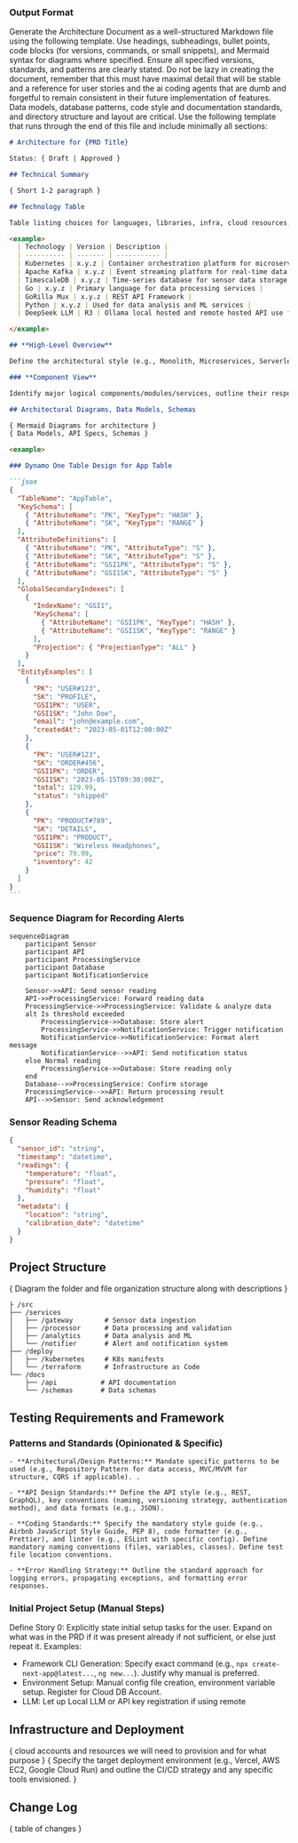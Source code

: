 ### Output Format

Generate the Architecture Document as a well-structured Markdown file using the following template. Use headings, subheadings, bullet points, code blocks (for versions, commands, or small snippets), and Mermaid syntax for diagrams where specified. Ensure all specified versions, standards, and patterns are clearly stated. Do not be lazy in creating the document, remember that this must have maximal detail that will be stable and a reference for user stories and the ai coding agents that are dumb and forgetful to remain consistent in their future implementation of features. Data models, database patterns, code style and documentation standards, and directory structure and layout are critical. Use the following template that runs through the end of this file and include minimally all sections:

````markdown
# Architecture for {PRD Title}

Status: { Draft | Approved }

## Technical Summary

{ Short 1-2 paragraph }

## Technology Table

Table listing choices for languages, libraries, infra, cloud resources, etc... may add more detail or refinement that what was in the PRD

<example>
  | Technology | Version | Description |
  | ---------- | ------- | ----------- |
  | Kubernetes | x.y.z | Container orchestration platform for microservices deployment |
  | Apache Kafka | x.y.z | Event streaming platform for real-time data ingestion |
  | TimescaleDB | x.y.z | Time-series database for sensor data storage |
  | Go | x.y.z | Primary language for data processing services |
  | GoRilla Mux | x.y.z | REST API Framework |
  | Python | x.y.z | Used for data analysis and ML services |
  | DeepSeek LLM | R3 | Ollama local hosted and remote hosted API use for customer chat engagement |

</example>

## **High-Level Overview**

Define the architectural style (e.g., Monolith, Microservices, Serverless) and justify the choice based on the PRD. Include a high-level diagram (e.g., C4 Context or Container level using Mermaid syntax).

### **Component View**

Identify major logical components/modules/services, outline their responsibilities, and describe key interactions/APIs between them. Include diagrams if helpful (e.g., C4 Container/Component or class diagrams using Mermaid syntax).

## Architectural Diagrams, Data Models, Schemas

{ Mermaid Diagrams for architecture }
{ Data Models, API Specs, Schemas }

<example>

### Dynamo One Table Design for App Table

```json
{
  "TableName": "AppTable",
  "KeySchema": [
    { "AttributeName": "PK", "KeyType": "HASH" },
    { "AttributeName": "SK", "KeyType": "RANGE" }
  ],
  "AttributeDefinitions": [
    { "AttributeName": "PK", "AttributeType": "S" },
    { "AttributeName": "SK", "AttributeType": "S" },
    { "AttributeName": "GSI1PK", "AttributeType": "S" },
    { "AttributeName": "GSI1SK", "AttributeType": "S" }
  ],
  "GlobalSecondaryIndexes": [
    {
      "IndexName": "GSI1",
      "KeySchema": [
        { "AttributeName": "GSI1PK", "KeyType": "HASH" },
        { "AttributeName": "GSI1SK", "KeyType": "RANGE" }
      ],
      "Projection": { "ProjectionType": "ALL" }
    }
  ],
  "EntityExamples": [
    {
      "PK": "USER#123",
      "SK": "PROFILE",
      "GSI1PK": "USER",
      "GSI1SK": "John Doe",
      "email": "john@example.com",
      "createdAt": "2023-05-01T12:00:00Z"
    },
    {
      "PK": "USER#123",
      "SK": "ORDER#456",
      "GSI1PK": "ORDER",
      "GSI1SK": "2023-05-15T09:30:00Z",
      "total": 129.99,
      "status": "shipped"
    },
    {
      "PK": "PRODUCT#789",
      "SK": "DETAILS",
      "GSI1PK": "PRODUCT",
      "GSI1SK": "Wireless Headphones",
      "price": 79.99,
      "inventory": 42
    }
  ]
}
```
````

### Sequence Diagram for Recording Alerts

```mermaid
sequenceDiagram
    participant Sensor
    participant API
    participant ProcessingService
    participant Database
    participant NotificationService

    Sensor->>API: Send sensor reading
    API->>ProcessingService: Forward reading data
    ProcessingService->>ProcessingService: Validate & analyze data
    alt Is threshold exceeded
        ProcessingService->>Database: Store alert
        ProcessingService->>NotificationService: Trigger notification
        NotificationService->>NotificationService: Format alert message
        NotificationService-->>API: Send notification status
    else Normal reading
        ProcessingService->>Database: Store reading only
    end
    Database-->>ProcessingService: Confirm storage
    ProcessingService-->>API: Return processing result
    API-->>Sensor: Send acknowledgement
```

### Sensor Reading Schema

```json
{
  "sensor_id": "string",
  "timestamp": "datetime",
  "readings": {
    "temperature": "float",
    "pressure": "float",
    "humidity": "float"
  },
  "metadata": {
    "location": "string",
    "calibration_date": "datetime"
  }
}
```

</example>

## Project Structure

{ Diagram the folder and file organization structure along with descriptions }

```
├ /src
├── /services
│   ├── /gateway        # Sensor data ingestion
│   ├── /processor      # Data processing and validation
│   ├── /analytics      # Data analysis and ML
│   └── /notifier       # Alert and notification system
├── /deploy
│   ├── /kubernetes     # K8s manifests
│   └── /terraform      # Infrastructure as Code
└── /docs
    ├── /api           # API documentation
    └── /schemas       # Data schemas
```

## Testing Requirements and Framework

### Patterns and Standards (Opinionated & Specific)

    - **Architectural/Design Patterns:** Mandate specific patterns to be used (e.g., Repository Pattern for data access, MVC/MVVM for structure, CQRS if applicable). .

    - **API Design Standards:** Define the API style (e.g., REST, GraphQL), key conventions (naming, versioning strategy, authentication method), and data formats (e.g., JSON).

    - **Coding Standards:** Specify the mandatory style guide (e.g., Airbnb JavaScript Style Guide, PEP 8), code formatter (e.g., Prettier), and linter (e.g., ESLint with specific config). Define mandatory naming conventions (files, variables, classes). Define test file location conventions.

    - **Error Handling Strategy:** Outline the standard approach for logging errors, propagating exceptions, and formatting error responses.

### Initial Project Setup (Manual Steps)

Define Story 0: Explicitly state initial setup tasks for the user. Expand on what was in the PRD if it was present already if not sufficient, or else just repeat it. Examples:

- Framework CLI Generation: Specify exact command (e.g., `npx create-next-app@latest...`, `ng new...`). Justify why manual is preferred.
- Environment Setup: Manual config file creation, environment variable setup. Register for Cloud DB Account.
- LLM: Let up Local LLM or API key registration if using remote

## Infrastructure and Deployment

{ cloud accounts and resources we will need to provision and for what purpose }
{ Specify the target deployment environment (e.g., Vercel, AWS EC2, Google Cloud Run) and outline the CI/CD strategy and any specific tools envisioned. }

## Change Log

{ table of changes }

```

```

